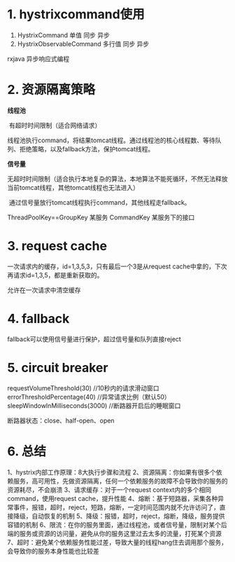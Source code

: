 # 1. hystrixcommand使用

1. HystrixCommand 单值 同步 异步
2. HystrixObservableCommand 多行值 同步 异步

rxjava 异步响应式编程

# 2. 资源隔离策略

**线程池**

​	有超时时间限制（适合网络请求）

​	线程池执行command，将结果tomcat线程。通过线程池的核心线程数、等待队列、拒绝策略，以及fallback方法，保护tomcat线程。

**信号量**

​	无超时时间限制（适合执行本地复杂的算法，本地算法不能死循环，不然无法释放当前tomcat线程，其他tomcat线程也无法进入）

​	通过信号量放行tomcat线程执行command，其他线程走fallback。

ThreadPoolKey==GroupKey 某服务
    CommandKey  某服务下的接口

# 3. request cache

一次请求内的缓存，id=1,3,5,3，只有最后一个3是从request cache中拿的，下次再请求id=1,3,5，都是重新获取的。

允许在一次请求中清空缓存

# 4. fallback

fallback可以使用信号量进行保护，超过信号量和队列直接reject

# 5. circuit breaker

requestVolumeThreshold(30) //10秒内的请求滑动窗口
errorThresholdPercentage(40) //异常请求比例（默认50）
sleepWindowInMilliseconds(3000) //断路器开启后的睡眠窗口

断路器状态：close、half-open、open

# 6. 总结

1、hystrix内部工作原理：8大执行步骤和流程
2、资源隔离：你如果有很多个依赖服务，高可用性，先做资源隔离，任何一个依赖服务的故障不会导致你的服务的资源耗尽，不会崩溃
3、请求缓存：对于一个request context内的多个相同command，使用request cache，提升性能
4、熔断：基于短路器，采集各种异常事件，报错，超时，reject，短路，熔断，一定时间范围内就不允许访问了，直接降级，自动恢复的机制
5、降级：报错，超时，reject，熔断，降级，服务提供容错的机制
6、限流：在你的服务里面，通过线程池，或者信号量，限制对某个后端的服务或资源的访问量，避免从你的服务这里过去太多的流量，打死某个资源
7、超时：避免某个依赖服务性能过差，导致大量的线程hang住去调用那个服务，会导致你的服务本身性能也比较差